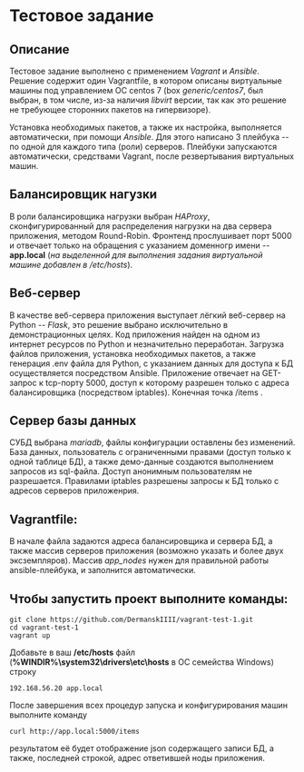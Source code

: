 # Тестовое задание
## Описание

Тестовое задание выполнено с применением *Vagrant* и *Ansible*. Решение содержит один Vagrantfile, в котором описаны виртуальные машины под управлением ОС centos 7 (box *generic/centos7*, был выбран, в том числе, из-за наличия *libvirt* версии, так как это решение не требующее сторонних пакетов на гипервизоре). 

Установка необходимых пакетов, а также их настройка, выполняется автоматически, при помощи *Ansible*. Для этого написано 3 плейбука -- по одной для каждого типа (роли) серверов. Плейбуки запускаются автоматически, средствами Vagrant, после резвертывания виртуальных машин.

## Балансировщик нагузки
В роли балансировщика нагрузки выбран *HAProxy*, сконфигурированный для распределения нагрузки на два сервера приложения, методом Round-Robin. Фронтенд прослушивает порт 5000 и отвечает только на обращения с указанием доменногр имени -- **app.local** (*на выделенной для выполнения задания виртуальной машине добавлен в /etc/hosts*).

## Веб-сервер
В качестве веб-сервера приложения выступает лёгкий веб-сервер на Python -- *Flask*, это решение выбрано исключительно в демонстрационных целях. Код приложения найден на одном из интернет ресурсов по Python и незначительно переработан. Загрузка файлов приложения, установка необходимых пакетов, а также генерация .env файла для Python, с указанием данных для доступа к БД осуществляется посредством Ansible. Приложение отвечает на GET-запрос к tcp-порту 5000, доступ к которому разрешен только с адреса балансировщика (посредством iptables). Конечная точка /items .

## Сервер базы данных
СУБД выбрана *mariadb*, файлы конфигурации оставлены без изменений. База данных, пользователь с ограниченными правами (доступ только к одной таблице БД), а также демо-данные создаются выполнением запросов из sql-файла. Доступ анонимным пользователям не разрешается. Правилами iptables разрешены запросы к БД только с адресов серверов приложенрия.

## Vagrantfile:

В начале файла задаются адреса балансировщика и сервера БД, а также массив серверов приложения (возможно указать и более двух эксземпляров). Массив *app_nodes* нужен для правильной работы ansible-плейбука, и заполнится автоматически.

## Чтобы запустить проект выполните команды:
    
	git clone https://github.com/DermanskIIII/vagrant-test-1.git
	cd vagrant-test-1
	vagrant up
    

Добавьте в ваш **/etc/hosts** файл (**%WINDIR%\system32\drivers\etc\hosts** в ОС семейства Windows) строку

`192.168.56.20 app.local`

После завершения всех процедур запуска и конфигурирования машин выполните команду
    
`curl http://app.local:5000/items`
    
результатом её будет отображение json содержащего записи БД, а также, последней строкой, адрес ответившей ноды приложения.
